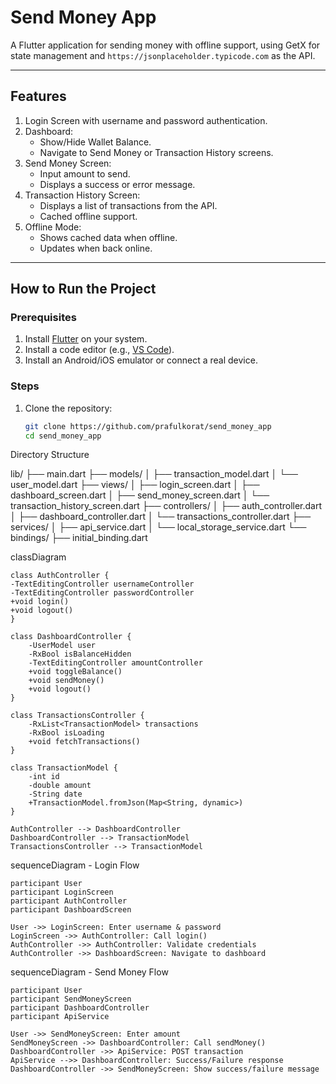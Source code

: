 # Send Money App

A Flutter application for sending money with offline support, using GetX for state management and `https://jsonplaceholder.typicode.com` as the API.

---

## Features

1. Login Screen with username and password authentication.
2. Dashboard:
    - Show/Hide Wallet Balance.
    - Navigate to Send Money or Transaction History screens.
3. Send Money Screen:
    - Input amount to send.
    - Displays a success or error message.
4. Transaction History Screen:
    - Displays a list of transactions from the API.
    - Cached offline support.
5. Offline Mode:
    - Shows cached data when offline.
    - Updates when back online.

---

## How to Run the Project

### Prerequisites

1. Install [Flutter](https://docs.flutter.dev/get-started/install) on your system.
2. Install a code editor (e.g., [VS Code](https://code.visualstudio.com/)).
3. Install an Android/iOS emulator or connect a real device.

### Steps

1. Clone the repository:
   ```bash
   git clone https://github.com/prafulkorat/send_money_app
   cd send_money_app

Directory Structure

lib/
├── main.dart
├── models/
│   ├── transaction_model.dart
│   └── user_model.dart
├── views/
│   ├── login_screen.dart
│   ├── dashboard_screen.dart
│   ├── send_money_screen.dart
│   └── transaction_history_screen.dart
├── controllers/
│   ├── auth_controller.dart
│   ├── dashboard_controller.dart
│   └── transactions_controller.dart
├── services/
│   ├── api_service.dart
│   └── local_storage_service.dart
└── bindings/
├── initial_binding.dart




classDiagram

    class AuthController {
    -TextEditingController usernameController
    -TextEditingController passwordController
    +void login()
    +void logout()
    }

    class DashboardController {
        -UserModel user
        -RxBool isBalanceHidden
        -TextEditingController amountController
        +void toggleBalance()
        +void sendMoney()
        +void logout()
    }

    class TransactionsController {
        -RxList<TransactionModel> transactions
        -RxBool isLoading
        +void fetchTransactions()
    }

    class TransactionModel {
        -int id
        -double amount
        -String date
        +TransactionModel.fromJson(Map<String, dynamic>)
    }

    AuthController --> DashboardController
    DashboardController --> TransactionModel
    TransactionsController --> TransactionModel


sequenceDiagram - Login Flow

    participant User
    participant LoginScreen
    participant AuthController
    participant DashboardScreen

    User ->> LoginScreen: Enter username & password
    LoginScreen ->> AuthController: Call login()
    AuthController ->> AuthController: Validate credentials
    AuthController ->> DashboardScreen: Navigate to dashboard



sequenceDiagram - Send Money Flow

    participant User
    participant SendMoneyScreen
    participant DashboardController
    participant ApiService

    User ->> SendMoneyScreen: Enter amount
    SendMoneyScreen ->> DashboardController: Call sendMoney()
    DashboardController ->> ApiService: POST transaction
    ApiService -->> DashboardController: Success/Failure response
    DashboardController ->> SendMoneyScreen: Show success/failure message


